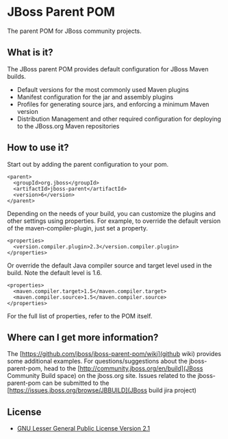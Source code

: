 JBoss Parent POM
================
The parent POM for JBoss community projects.

What is it?
-----------
The JBoss parent POM provides default configuration for JBoss Maven builds.
 
* Default versions for the most commonly used Maven plugins
* Manifest configuration for the jar and assembly plugins
* Profiles for generating source jars, and enforcing a minimum Maven version
* Distribution Management and other required configuration for deploying to the JBoss.org Maven repositories

How to use it?
--------------
Start out by adding the parent configuration to your pom.

    <parent>
      <groupId>org.jboss</groupId>
      <artifactId>jboss-parent</artifactId>
      <version>6</version>
    </parent>

Depending on the needs of your build, you can customize the plugins and other settings using properties.
For example, to override the default version of the maven-compiler-plugin, just set a property.

    <properties>
      <version.compiler.plugin>2.3</version.compiler.plugin>
    </properties>

Or override the default Java compiler source and target level used in the build.  Note the default level is 1.6.

    <properties>
      <maven.compiler.target>1.5</maven.compiler.target>
      <maven.compiler.source>1.5</maven.compiler.source>
    </properties>

For the full list of properties, refer to the POM itself.

Where can I get more information?
---------------------------------
The [https://github.com/jboss/jboss-parent-pom/wiki](github wiki) provides some additional examples.
For questions/suggestions about the jboss-parent-pom, head to the [http://community.jboss.org/en/build](JBoss Community Build space) on the jboss.org site.
Issues related to the jboss-parent-pom can be submitted to the [https://issues.jboss.org/browse/JBBUILD](JBoss build jira project)

License
-------
* [GNU Lesser General Public License Version 2.1](http://www.gnu.org/licenses/lgpl-2.1-standalone.html)

